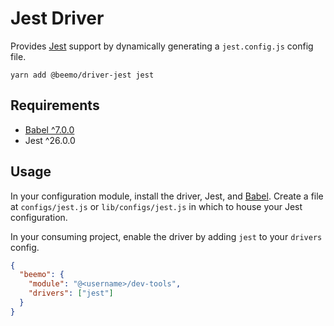 # Jest Driver

Provides [Jest](https://github.com/facebook/jest) support by dynamically generating a
`jest.config.js` config file.

```
yarn add @beemo/driver-jest jest
```

## Requirements

- [Babel ^7.0.0](./babel.md)
- Jest ^26.0.0

## Usage

In your configuration module, install the driver, Jest, and [Babel](./babel.md). Create a file at
`configs/jest.js` or `lib/configs/jest.js` in which to house your Jest configuration.

In your consuming project, enable the driver by adding `jest` to your `drivers` config.

```json
{
  "beemo": {
    "module": "@<username>/dev-tools",
    "drivers": ["jest"]
  }
}
```

